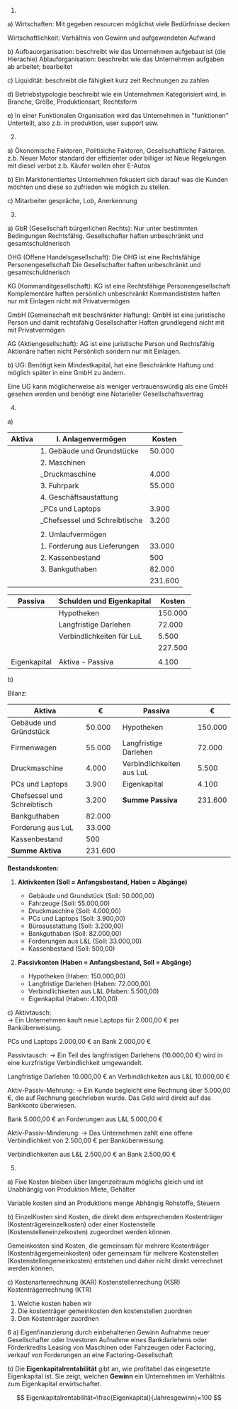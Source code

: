 1.
a)
Wirtschaften:
	Mit gegeben resourcen möglichst viele Bedürfnisse decken

Wirtschaftlichkeit:
	Verhältnis von Gewinn und aufgewendeten Aufwand

b)
Aufbauorganisation:
	beschreibt wie das Unternehmen aufgebaut ist (die Hierachie)
Ablauforganisation:
	beschreibt wie das Unternehmen aufgaben ab arbeitet; bearbeitet

c)
Liquidität:
 beschreibt die fähigkeit kurz zeit Rechnungen zu zahlen

d)
Betriebstypologie beschreibt wie ein Unternehmen Kategorisiert wird, in Branche, Größe, Produktionsart, Rechtsform

e)
In einer Funktionalen Organisation wird das Unternehmen in "funktionen" Unterteilt, also z.b. in produktion, user support usw.

2.
a)
Ökonomische Faktoren, Politisiche Faktoren, Gesellschaftliche Faktoren.
z.b. 
Neuer Motor standard der effizienter oder billiger ist
Neue Regelungen mit diesel verbot z.b.
Käufer wollen eher E-Autos

b)
Ein Marktorientiertes Unternehmen fokusiert sich darauf was die Kunden möchten und diese so zufrieden wie möglich zu stellen.

c)
Mitarbeiter gespräche, Lob, Anerkennung

3.
a)
GbR (Gesellschaft bürgerlichen Rechts):
	Nur unter bestimmten Bedingungen Rechtsfähig.
	Gesellschafter haften unbeschränkt und gesamtschuldnerisch

OHG (Offene Handelsgesellschaft):
	Die OHG ist eine Rechtsfähige Personengesellschaft
	Die Gesellschafter haften unbeschränkt und gesamtschuldnerisch

KG (Kommanditgesellschaft):
	KG ist eine Rechtsfähige Personengesellschaft
	Komplementäre haften persönlich unbeschränkt
	Kommandististen haften nur mit Einlagen nicht mit Privatvermögen

GmbH (Gemeinschaft mit beschränkter Haftung):
	GmbH ist eine juristische Person und damit rechtsfähig
	Gesellschafter Haften grundlegend nicht mit mit Privatvermögen

AG (Aktiengesellschaft):
	AG ist eine juristische Person und Rechtsfähig
	Aktionäre haften nicht Persönlich sondern nur mit Einlagen.

b)
UG:
Benötigt kein Mindestkapital, hat eine Beschränkte Haftung und möglich später in eine GmbH zu ändern.

Eine UG kann möglicherweise als weniger vertrauenswürdig als eine GmbH gesehen werden und benötigt eine Notarieller Gesellschaftsvertrag 


4.

a)

| Aktiva | I. Anlagenvermögen<br>        | Kosten  |
| ------ | ----------------------------- | ------- |
|        | 1. Gebäude und Grundstücke    | 50.000  |
|        | 2. Maschinen                  |         |
|        | _Druckmaschine                | 4.000   |
|        | 3. Fuhrpark                   | 55.000  |
|        | 4. Geschäftsaustattung        |         |
|        | _PCs und Laptops              | 3.900   |
|        | _Chefsessel und Schreibtische | 3.200   |
|        |                               |         |
|        | 2. Umlaufvermögen             |         |
|        | 1. Forderung aus Lieferungen  | 33.000  |
|        | 2. Kassenbestand              | 500     |
|        | 3. Bankguthaben               | 82.000  |
|        |                               | 231.600 |

| Passiva      | Schulden und Eigenkapital | Kosten  |
| ------------ | ------------------------- | ------- |
|              | Hypotheken                | 150.000 |
|              | Langfristige Darlehen     | 72.000  |
|              | Verbindlichkeiten für LuL | 5.500   |
|              |                           | 227.500 |
|              |                           |         |
| Eigenkapital | Aktiva - Passiva          | 4.100   |
b)

Bilanz:


| Aktiva                      | €       | Passiva                   | €       |
| --------------------------- | ------- | ------------------------- | ------- |
| Gebäude und Gründstück      | 50.000  | Hypotheken                | 150.000 |
| Firmenwagen                 | 55.000  | Langfristige Darlehen     | 72.000  |
| Druckmaschine               | 4.000   | Verbindlichkeiten aus LuL | 5.500   |
| PCs und Laptops             | 3.900   | Eigenkapital              | 4.100   |
| Chefsessel und Schreibtisch | 3.200   | __Summe Passiva__         | 231.600 |
| Bankguthaben                | 82.000  |                           |         |
| Forderung aus LuL           | 33.000  |                           |         |
| Kassenbestand               | 500     |                           |         |
| __Summe Aktiva__            | 231.600 |                           |         |
 **Bestandskonten:**

1. **Aktivkonten (Soll = Anfangsbestand, Haben = Abgänge)**
    
    - Gebäude und Grundstück (Soll: 50.000,00)
    - Fahrzeuge (Soll: 55.000,00)
    - Druckmaschine (Soll: 4.000,00)
    - PCs und Laptops (Soll: 3.900,00)
    - Büroausstattung (Soll: 3.200,00)
    - Bankguthaben (Soll: 82.000,00)
    - Forderungen aus L&L (Soll: 33.000,00)
    - Kassenbestand (Soll: 500,00)
2. **Passivkonten (Haben = Anfangsbestand, Soll = Abgänge)**
    
    - Hypotheken (Haben: 150.000,00)
    - Langfristige Darlehen (Haben: 72.000,00)
    - Verbindlichkeiten aus L&L (Haben: 5.500,00)
    - Eigenkapital (Haben: 4.100,00)

c)
Aktivtausch:  
→ Ein Unternehmen kauft neue Laptops für 2.000,00 € per Banküberweisung.

PCs und Laptops 2.000,00 € an Bank 2.000,00 €


Passivtausch:
→ Ein Teil des langfristigen Darlehens (10.000,00 €) wird in eine kurzfristige Verbindlichkeit umgewandelt.

Langfristige Darlehen 10.000,00 € an Verbindlichkeiten aus L&L 10.000,00 €


Aktiv-Passiv-Mehrung:
→ Ein Kunde begleicht eine Rechnung über 5.000,00 €, die auf Rechnung geschrieben wurde. Das Geld wird direkt auf das Bankkonto überwiesen.

Bank 5.000,00 € an Forderungen aus L&L 5.000,00 €


Aktiv-Passiv-Minderung:
→ Das Unternehmen zahlt eine offene Verbindlichkeit von 2.500,00 € per Banküberweisung.

Verbindlichkeiten aus L&L 2.500,00 € an Bank 2.500,00 €


5.
a)
Fixe Kosten bleiben über langenzeitraum möglichs gleich und ist Unabhängig von Produktion
Miete, Gehälter

Variable kosten sind an Produktions menge Abhängig
Rohstoffe, Steuern

b)
EinzelKosten sind Kosten, die direkt dem entsprechenden Kostenträger (Kostenträgereinzelkosten) oder einer Kostenstelle (Kostenstelleneinzelkosten) zugeordnet werden können.

Gemeinkosten sind Kosten, die gemeinsam für mehrere Kostenträger (Kostenträgergemeinkosten) oder gemeinsam für mehrere Kostenstellen (Kostenstellengemeinkosten) entstehen und daher nicht direkt verrechnet werden können.

c)
Kostenartenrechnung (KAR)
Kostenstellenrechung (KSR)
Kostenträgerrechnung (KTR)

1. Welche kosten haben wir
2. Die kostenträger gemeinkosten den kostenstellen zuordnen
3. Den Kostenträger zuordnen

6
a)
Eigenfinanzierung durch einbehaltenen Gewinn
Aufnahme neuer Gesellschafter oder Investoren
Aufnahme eines Bankdarlehens oder Förderkredits
Leasing von Maschinen oder Fahrzeugen oder Factoring, verkauf von Forderungen an eine Factoring-Gesellschaft

b)
Die **Eigenkapitalrentabilität** gibt an, wie profitabel das eingesetzte Eigenkapital ist. Sie zeigt, welchen **Gewinn** ein Unternehmen im Verhältnis zum Eigenkapital erwirtschaftet.


$$
Eigenkapitalrentabilität=\frac{Eigenkapital}{Jahresgewinn}​×100
$$